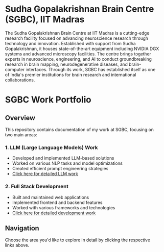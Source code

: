 # Sudha Gopalakrishnan Brain Centre (SGBC), IIT Madras

The Sudha Gopalakrishnan Brain Centre at IIT Madras is a cutting-edge research facility focused on advancing neuroscience research through technology and innovation. Established with support from Sudha Gopalakrishnan, it houses state-of-the-art equipment including NVIDIA DGX systems and advanced microscopy facilities. The centre brings together experts in neuroscience, engineering, and AI to conduct groundbreaking research in brain mapping, neurodegenerative diseases, and brain-computer interfaces. Through its work, SGBC has established itself as one of India's premier institutions for brain research and international collaborations.


# SGBC Work Portfolio

## Overview
This repository contains documentation of my work at SGBC, focusing on two main areas:

### 1. LLM (Large Language Models) Work
- Developed and implemented LLM-based solutions
- Worked on various NLP tasks and model optimizations
- Created efficient prompt engineering strategies
- [Click here for detailed LLM work](https://github.com/0rajnishk/sgbc/blob/main/LLM.md)

### 2. Full Stack Development
- Built and maintained web applications
- Implemented frontend and backend features
- Worked with various frameworks and technologies
- [Click here for detailed development work](https://github.com/0rajnishk/sgbc/blob/main/FullstackDev.md)

## Navigation
Choose the area you'd like to explore in detail by clicking the respective links above.
